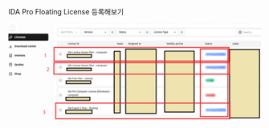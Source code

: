 IDA Pro Floating License 등록해보기



![IDA License Server 설치 화면](capture/0.0%20ida%20license%20server%20설치.PNG)
